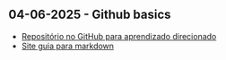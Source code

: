 ## 04-06-2025 - Github basics

- [Repositório no GitHub para aprendizado direcionado](https://github.com/skills/introduction-to-github)
- [Site guia para markdown](https://markdownguide.org)
